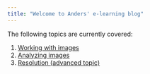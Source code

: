 ```yaml
---
title: "Welcome to Anders' e-learning blog"
---
```


The following topics are currently covered:
1. [Working with images](https://imagingelearning.github.io/ImageProcessing)
2. [Analyzing images](https://imagingelearning.github.io/Analysis)
3. [Resolution (advanced topic)](https://imagingelearning.github.io/resolution)
